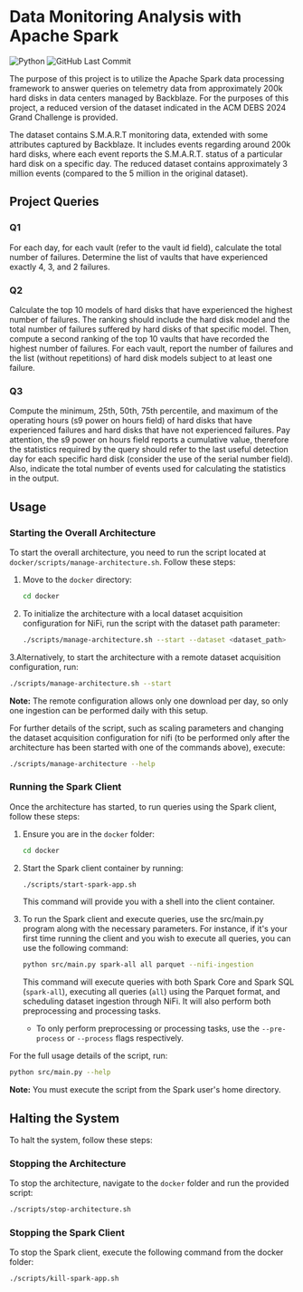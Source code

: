 # Data Monitoring Analysis with Apache Spark

![Python](https://img.shields.io/badge/Python-v3.11-blue.svg?logo=python&longCache=true&logoColor=white&colorB=5e81ac&style=flat-square&colorA=4c566a)
![GitHub Last Commit](https://img.shields.io/github/last-commit/google/skia.svg?style=flat-square&colorA=4c566a&colorB=a3be8c&logo=GitHub)

The purpose of this project is to utilize the Apache Spark data processing framework to answer queries on telemetry data from approximately 200k hard disks in data centers managed by Backblaze. For the purposes of this project, a reduced version of the dataset indicated in the ACM DEBS 2024 Grand Challenge is provided.

The dataset contains S.M.A.R.T monitoring data, extended with some attributes captured by Backblaze. It includes events regarding around 200k hard disks, where each event reports the S.M.A.R.T. status of a particular hard disk on a specific day. The reduced dataset contains approximately 3 million events (compared to the 5 million in the original dataset).

## Project Queries

### Q1

For each day, for each vault (refer to the vault id field), calculate the total number of failures. Determine the list of vaults that have experienced exactly 4, 3, and 2 failures.

### Q2

Calculate the top 10 models of hard disks that have experienced the highest number of failures. The ranking should include the hard disk model and the total number of failures suffered by hard disks of that specific model. Then, compute a second ranking of the top 10 vaults that have recorded the highest number of failures. For each vault, report the number of failures and the list (without repetitions) of hard disk models subject to at least one failure.

### Q3

Compute the minimum, 25th, 50th, 75th percentile, and maximum of the operating hours (s9 power on hours field) of hard disks that have experienced failures and hard disks that have not experienced failures. Pay attention, the s9 power on hours field reports a cumulative value, therefore the statistics required by the query should refer to the last useful detection day for each specific hard disk (consider the use of the serial number field). Also, indicate the total number of events used for calculating the statistics in the output.

## Usage

### Starting the Overall Architecture

To start the overall architecture, you need to run the script located at `docker/scripts/manage-architecture.sh`. Follow these steps:

1. Move to the `docker` directory:

   ```bash
   cd docker
   ```

2. To initialize the architecture with a local dataset acquisition configuration for NiFi, run the script with the dataset path parameter:

   ```bash
   ./scripts/manage-architecture.sh --start --dataset <dataset_path>
   ```

3.Alternatively, to start the architecture with a remote dataset acquisition configuration, run:

```bash
./scripts/manage-architecture.sh --start
```

**Note:** The remote configuration allows only one download per day, so only one ingestion can be performed daily with this setup.

For further details of the script, such as scaling parameters and changing the dataset acquisition configuration for nifi (to be performed only after the architecture has been started with one of the commands above), execute:

```bash
./scripts/manage-architecture --help
```

### Running the Spark Client

Once the architecture has started, to run queries using the Spark client, follow these steps:

1. Ensure you are in the `docker` folder:

   ```bash
   cd docker
   ```

2. Start the Spark client container by running:

   ```bash
   ./scripts/start-spark-app.sh
   ```

   This command will provide you with a shell into the client container.

3. To run the Spark client and execute queries, use the src/main.py program along with the necessary parameters. For instance, if it's your first time running the client and you wish to execute all queries, you can use the following command:

   ```bash
   python src/main.py spark-all all parquet --nifi-ingestion
   ```

   This command will execute queries with both Spark Core and Spark SQL (`spark-all`), executing all queries (`all`) using the Parquet format, and scheduling dataset ingestion through NiFi. It will also perform both preprocessing and processing tasks.

   - To only perform preprocessing or processing tasks, use the `--pre-process` or `--process` flags respectively.

For the full usage details of the script, run:

```bash
python src/main.py --help
```

**Note:** You must execute the script from the Spark user's home directory.

## Halting the System

To halt the system, follow these steps:

### Stopping the Architecture

To stop the architecture, navigate to the `docker` folder and run the provided script:

```sh
./scripts/stop-architecture.sh
```

### Stopping the Spark Client

To stop the Spark client, execute the following command from the docker folder:

```sh
./scripts/kill-spark-app.sh
```
